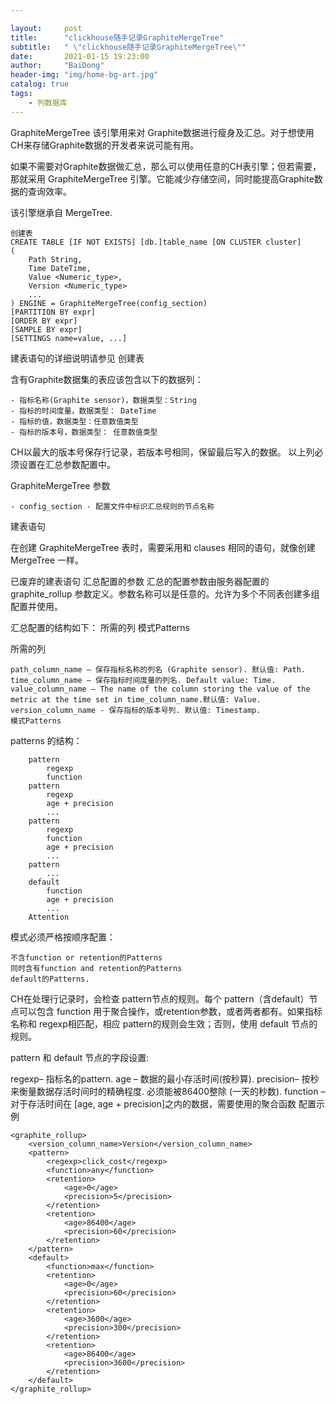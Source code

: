 ```yaml
---

layout:     post
title:      "clickhouse随手记录GraphiteMergeTree"
subtitle:   " \"clickhouse随手记录GraphiteMergeTree\""
date:       2021-01-15 19:23:00
author:     "BaiDong"
header-img: "img/home-bg-art.jpg"
catalog: true
tags:
    - 列数据库
---
```

GraphiteMergeTree
该引擎用来对 Graphite数据进行瘦身及汇总。对于想使用CH来存储Graphite数据的开发者来说可能有用。

如果不需要对Graphite数据做汇总，那么可以使用任意的CH表引擎；但若需要，那就采用 GraphiteMergeTree 引擎。它能减少存储空间，同时能提高Graphite数据的查询效率。

该引擎继承自 MergeTree.

    创建表 
    CREATE TABLE [IF NOT EXISTS] [db.]table_name [ON CLUSTER cluster]
    (
        Path String,
        Time DateTime,
        Value <Numeric_type>,
        Version <Numeric_type>
        ...
    ) ENGINE = GraphiteMergeTree(config_section)
    [PARTITION BY expr]
    [ORDER BY expr]
    [SAMPLE BY expr]
    [SETTINGS name=value, ...]
建表语句的详细说明请参见 创建表

含有Graphite数据集的表应该包含以下的数据列：

    - 指标名称(Graphite sensor)，数据类型：String
    - 指标的时间度量，数据类型： DateTime
    - 指标的值，数据类型：任意数值类型
    - 指标的版本号，数据类型： 任意数值类型

CH以最大的版本号保存行记录，若版本号相同，保留最后写入的数据。
以上列必须设置在汇总参数配置中。

GraphiteMergeTree 参数

    - config_section - 配置文件中标识汇总规则的节点名称

建表语句

在创建 GraphiteMergeTree 表时，需要采用和 clauses 相同的语句，就像创建 MergeTree 一样。

已废弃的建表语句
汇总配置的参数
汇总的配置参数由服务器配置的 graphite_rollup 参数定义。参数名称可以是任意的。允许为多个不同表创建多组配置并使用。

汇总配置的结构如下：
所需的列
模式Patterns

所需的列

    path_column_name — 保存指标名称的列名 (Graphite sensor). 默认值: Path.
    time_column_name — 保存指标时间度量的列名. Default value: Time.
    value_column_name — The name of the column storing the value of the metric at the time set in time_column_name.默认值: Value.
    version_column_name - 保存指标的版本号列. 默认值: Timestamp.
    模式Patterns 
patterns 的结构：

        pattern
            regexp
            function
        pattern
            regexp
            age + precision
            ...
        pattern
            regexp
            function
            age + precision
            ...
        pattern
            ...
        default
            function
            age + precision
            ...
        Attention

模式必须严格按顺序配置：

    不含function or retention的Patterns
    同时含有function and retention的Patterns
    default的Patterns.

CH在处理行记录时，会检查 pattern节点的规则。每个 pattern（含default）节点可以包含 function 用于聚合操作，或retention参数，或者两者都有。如果指标名称和 regexp相匹配，相应 pattern的规则会生效；否则，使用 default 节点的规则。

pattern 和 default 节点的字段设置:

regexp– 指标名的pattern.
age – 数据的最小存活时间(按秒算).
precision– 按秒来衡量数据存活时间时的精确程度. 必须能被86400整除 (一天的秒数).
function – 对于存活时间在 [age, age + precision]之内的数据，需要使用的聚合函数
配置示例

    <graphite_rollup>
        <version_column_name>Version</version_column_name>
        <pattern>
            <regexp>click_cost</regexp>
            <function>any</function>
            <retention>
                <age>0</age>
                <precision>5</precision>
            </retention>
            <retention>
                <age>86400</age>
                <precision>60</precision>
            </retention>
        </pattern>
        <default>
            <function>max</function>
            <retention>
                <age>0</age>
                <precision>60</precision>
            </retention>
            <retention>
                <age>3600</age>
                <precision>300</precision>
            </retention>
            <retention>
                <age>86400</age>
                <precision>3600</precision>
            </retention>
        </default>
    </graphite_rollup>
